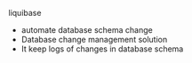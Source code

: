 liquibase
- automate database schema change
- Database change management solution
- It keep logs of changes in database schema



